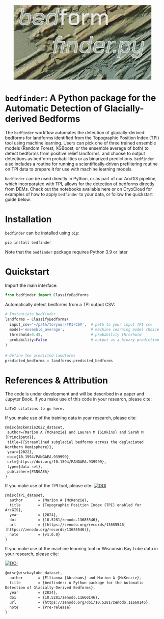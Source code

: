 <p align="center">
  <img width="450" src="https://github.com/elliesch/bedfinder/blob/main/figs/logo.png"/>
</p>

# `bedfinder`: A Python package for the Automatic Detection of Glacially-derived Bedforms

The `bedfinder` workflow automates the detection of glacially-derived bedforms for landforms identified from the Topographic Position Index (TPI) tool using machine learning. Users can pick one of three trained ensemble models (Random Forest, XGBoost, or the ensemble average of both) to detect bedforms from positive relief landforms, and choose to output detections as bedform probabilities or as binarized predictions. `bedfinder` also includes a routine for running a scientifically-driven prefiltering routine on TPI data to prepare it for use with machine learning models.

`bedfinder` can be used directly in Python, or as part of our ArcGIS pipeline, which incorporated with TPI, allows for the detection of bedforms directly from DEMs. Check out the notebooks available here or on CryoCloud for examples of how to apply `bedfinder` to your data, or follow the quickstart guide below.

# Installation

`bedfinder` can be installed using `pip`:

```bash
pip install bedfinder
```

Note that the `bedfinder` package requires Python 3.9 or later.

# Quickstart

Import the main interface:

```python
from bedfinder import ClassifyBedforms
```

Automatically detect bedforms from a TPI output CSV:

```python
# Instantiate bedfinder
landforms = ClassifyBedforms(
  input_csv='~/path/to/your/TPI/CSV',  # path to your input TPI csv
  model='ensemble_average',            # machine learning model choice
  threshold=0.45,                      # probability threshold
  probability=False                    # output as a binary prediction
)

# Define the predicted landforms
predicted_bedforms = landforms.predicted_bedforms
```

# References & Attribution
The code is under development and will be described in a paper and Jupyter Book.
If you make use of this code in your research, please cite:
```
LaTeX citations to go here.
```

If you make use of the training data in your research, please cite:
```
@misc{mckenzie2022_dataset,
 author={Marion A {McKenzie} and Lauren M {Simkins} and Sarah M {Principato}},
 title={{Streamlined subglacial bedforms across the deglaciated Northern Hemisphere}},
 year={2022},
 doi={10.1594/PANGAEA.939999},
 url={https://doi.org/10.1594/PANGAEA.939999},
 type={data set},
 publisher={PANGAEA}
}
```
If you make use of the TPI tool, please cite:
[![DOI](https://zenodo.org/badge/DOI/10.5281/zenodo.13685546.svg)](https://zenodo.org/records/13685546)
```
@misc{TPI_dataset,
  author       = {Marion A {McKenzie},
  title        = {Topographic Position Index (TPI) enabled for ArcGIS},
  year         = {2024},
  doi          = {10.5281/zenodo.13685546},
  url          = {[https://zenodo.org/records/13685546](https://zenodo.org/records/13685546)},
  note         = {v1.0.0}
}
```
If you make use of the machine learning tool or Wisconsin Bay Lobe data in your research, please cite:

[![DOI](https://zenodo.org/badge/768265366.svg)](https://zenodo.org/doi/10.5281/zenodo.11660146)
```
@misc{wiscbaylobe_dataset,
  author       = {Ellianna {Abrahams} and Marion A {McKenzie},
  title        = {bedfinder: A Python package for the Automatic Detection of Glacially-Derived Bedforms},
  year         = {2024},
  doi          = {10.5281/zenodo.11660146},
  url          = {https://zenodo.org/doi/10.5281/zenodo.11660146},
  note         = {Pre-release}
}
```

